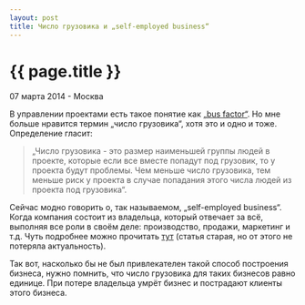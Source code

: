 ```yaml
---
layout: post
title: Число грузовика и „self-employed business“
---
```


{{ page.title }}
================

<p class="meta">07 марта 2014 - Москва</p>

В управлении проектами есть такое понятие как [„bus factor“](http://en.wikipedia.org/wiki/Bus_factor).
Но мне больше нравится термин „число грузовика“, хотя это и одно и тоже.
Определение гласит:
> „Число грузовика - это размер наименьшей группы людей в проекте,
> которые если все вместе попадут под грузовик, то у проекта будут проблемы.
> Чем меньше число грузовика, тем меньше риск у проекта в случае попадания этого числа
> людей из проекта под грузовика“.

Сейчас модно говорить о, так называемом, „self-employed business“.
Когда компания состоит из владельца, который отвечает за всё, выполняя все роли в своём деле:
производство, продажи, маркетинг и т.д. Чуть подробнее можно прочитать
[тут](https://sellme.biz/2006/08/kompanii-buduschego-uje-segodnya.html)
(статья старая, но от этого не потеряла актуальность).

Так вот, насколько бы не был привлекателен такой способ построения бизнеса,
нужно помнить, что число грузовика для таких бизнесов равно единице.
При потере владельца умрёт бизнес и пострадают клиенты этого бизнеса.
